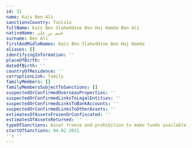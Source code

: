 ```yaml
---
id: 51
name: Kaïs Ben Ali
sanctionsCountry: Tunisia
fullName: Kaïs Ben Slaheddine Ben Haj Hamda Ben Ali
nativeName: قيس بن علي
surname: Ben Ali
firstAndMidleNames: Kaïs Ben Slaheddine Ben Haj Hamda
aliases: []
identifyingInformation: ''
placeOfBirth: ''
dateOfBirth: ''
countryOfResidence: ''
corruptionLink: family
familyMembers: []
familyMembersSubjectToSanctions: []
suspectedOrConfirmedOverseasProperties: ''
suspectedOrConfirmedLinksToLegalEntities: ''
suspectedOrConfirmedLinksToBankAccounts: ''
suspectedOrConfirmedLinksToOtherAssets: ''
estimatesOfAssetsFrozenOrConfiscated: ''
estimatesOfAssetsReturned: ''
typeOfSanctions: Asset freeze and prohibition to make funds available
startOfSanctions: 04.02.2011
'': ''
---
```


